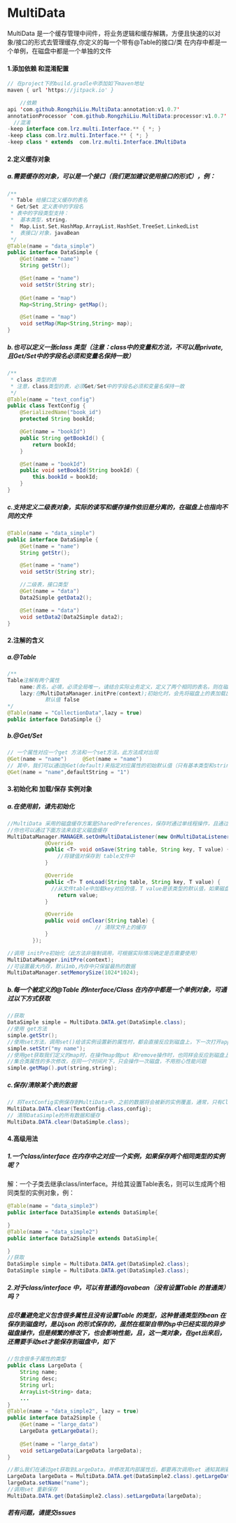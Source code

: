 # MultiData

MultiData 是一个缓存管理中间件，将业务逻辑和缓存解耦，方便且快速的以对象/接口的形式去管理缓存,你定义的每一个带有@Table的接口/类 在内存中都是一个单例，在磁盘中都是一个单独的文件

#### 1.添加依赖 和混淆配置
```java
// 在project下的build.gradle中添加如下maven地址
maven { url 'https://jitpack.io' }
```        
```java
	//依赖
api 'com.github.RongzhiLiu.MultiData:annotation:v1.0.7'
annotationProcessor 'com.github.RongzhiLiu.MultiData:processor:v1.0.7'
  //混淆
-keep interface com.lrz.multi.Interface.** { *; }
-keep class com.lrz.multi.Interface.** { *; }        
-keep class * extends  com.lrz.multi.Interface.IMultiData
```



#### 2.定义缓存对象

##### 		a.需要缓存的对象，可以是一个接口（我们更加建议使用接口的形式），例：

```java
/**
 * Table 给接口定义缓存的表名
 * Get/Set 定义表中的字段名
 * 表中的字段类型支持：
 * 	基本类型，string，
 *	Map,List,Set,HashMap,ArrayList,HashSet,TreeSet,LinkedList
 *	表接口/对象，javaBean
 */
@Table(name = "data_simple")
public interface DataSimple {
    @Get(name = "name")
    String getStr();

    @Set(name = "name")
    void setStr(String str);
  
  	@Get(name = "map")
    Map<String,String> getMap();

    @Set(name = "map")
    void setMap(Map<String,String> map);
}

```

#####				b.也可以定义一张class 类型（注意：class中的变量和方法，不可以是private,且Get/Set中的字段名必须和变量名保持一致）

```java
/**
 * class 类型的表
 * 注意，class类型的表，必须Get/Set中的字段名必须和变量名保持一致
 */
@Table(name = "text_config")
public class TextConfig {
    @SerializedName("book_id")
    protected String bookId;

    @Get(name = "bookId")
    public String getBookId() {
        return bookId;
    }

    @Set(name = "bookId")
    public void setBookId(String bookId) {
        this.bookId = bookId;
    }
}


```

#####				c.支持定义二级表对象，实际的读写和缓存操作依旧是分离的，在磁盘上也指向不同的文件

```java
@Table(name = "data_simple")
public interface DataSimple {
    @Get(name = "name")
    String getStr();

    @Set(name = "name")
    void setStr(String str);

    //二级表，接口类型
    @Get(name = "data")
    Data2Simple getData2();

    @Set(name = "data")
    void setData2(Data2Simple data2);
}
```

#### 2.注解的含义

##### 		a.@Table

```java
/**
Table注解有两个属性
	name:表名，必填，必须全局唯一，请结合实际业务定义，定义了两个相同的表名，则在磁盘上将会指向同一个文件，且，相同字段名会有相互覆盖甚至解析异常的风险
	lazy:在MultiDataManager.initPre(context);初始化时，会先将磁盘上的表加载出来，如果lazy=true，则不会被提前加载
			默认值 false
*/
@Table(name = "CollectionData",lazy = true)
public interface DataSimple {}
```

##### 		b.@Get/Set

```java
// 一个属性对应一个get 方法和一个set方法，此方法成对出现
@Get(name = "name")  	@Set(name = "name")
// 其中，我们可以通过@Get(default)来指定对应属性的初始默认值（只有基本类型和string 才可以指定默认值）
@Get(name = "name",defaultString = "1")
```



#### 3.初始化和 加载/保存 实例对象

##### 		a.在使用前，请先初始化

```java
//MultiData 采用的磁盘缓存方案是SharedPreferences，保存时通过单线程操作，且通过合理的分表，可有效避免sp导致的anr
//你也可以通过下面方法来自定义磁盘缓存
MultiDataManager.MANAGER.setOnMultiDataListener(new OnMultiDataListener() {
            @Override
            public <T> void onSave(String table, String key, T value) {
                //将键值对保存到 table文件中
            }

            @Override
            public <T> T onLoad(String table, String key, T value) {
              //从文件table中加载key对应的值，T value是该类型的默认值，如果磁盘上没有，则直接返回value
                return value;
            }

            @Override
            public void onClear(String table) {
							// 清除文件上的缓存
            }
        });

//调用 initPre初始化（此方法非强制调用，可根据实际情况确定是否需要使用）
MultiDataManager.initPre(context);
//可设置最大内存，默认1mb,内存中只保留最热的数据
MultiDataManager.setMemorySize(1024*1024);
```

##### 		b.每一个被定义的@Table 的interface/Class 在内存中都是一个单例对象，可通过以下方式获取

```java
//获取
DataSimple simple = MultiData.DATA.get(DataSimple.class);
//使用 get方法
simple.getStr();
//使用set方法，调用set()给该实例设置新的属性时，都会直接反应到磁盘上，下一次打开app，将可以读取到最新的属性值
simple.setStr("my name");
//使用get获取我们定义的map时，在操作map做put 和remove操作时，也同样会反应到磁盘上，而不用针对磁盘的读写做额外的操作
//集合类属性的多次修改，在同一个时间片下，只会操作一次磁盘，不用担心性能问题
simple.getMap().put(string,string);

```

##### 		c.保存/清除某个表的数据

```java
// 将TextConfig实例保存到MultiData中，之前的数据将会被新的实例覆盖，通常，只有Class 才会使用到此方法，interface则不用
MultiData.DATA.clear(TextConfig.class,config);
// 清除DataSimple的所有数据和缓存
MultiData.DATA.clear(DataSimple.class);
```

#### 4.高级用法

##### 		1.一个class/interface 在内存中之对应一个实例，如果保存两个相同类型的实例呢？

​		解：一个子类去继承class/interface。并给其设置Table表名，则可以生成两个相同类型的实例对象，例：

```java
@Table(name = "data_simple3")
public interface Data3Simple extends DataSimple{

}
@Table(name = "data_simple2")
public interface Data2Simple extends DataSimple{

}
//获取
DataSimple simple = MultiData.DATA.get(DataSimple2.class);
DataSimple simple = MultiData.DATA.get(DataSimple3.class);
```

##### 	2.对于class/interface 中，可以有普通的javabean（没有设置Table 的普通类）吗？

##### 	应尽量避免定义包含很多属性且没有设置Table 的类型，这种普通类型的bean 在保存到磁盘时，是以json 的形式保存的，虽然在框架自带的sp中已经实现的异步磁盘操作，但是频繁的修改下，也会影响性能，且，这一类对象，在get出来后，还需要手动set才能保存到磁盘中，如下

```java
//包含很多子属性的类型
public class LargeData {
    String name;
    String desc;
    String url;
    ArrayList<String> data;
    ...
}
@Table(name = "data_simple2", lazy = true)
public interface Data2Simple {
    @Get(name = "large_data")
    LargeData getLargeData();
  
    @Set(name = "large_data")
    void setLargeData(LargeData largeData);
}

//那么我们在通过get获取到LargeData。并修改其内部属性后，都要再次调用set 通知其刷新
LargeData largeData = MultiData.DATA.get(DataSimple2.class).getLargeData();
largeData.setName("name");
//调用set 重新保存
MultiData.DATA.get(DataSimple2.class).setLargeData(largeData);
```



##### 若有问题，请提交issues
